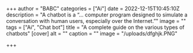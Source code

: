 +++
author = "BABC"
categories = ["Ai"]
date = 2022-12-15T10:45:10Z
description = "A chatbot is a “… computer program designed to simulate a conversation with human users, especially over the Internet.”"
image = ""
tags = ["Ai", "Chat bot"]
title = "A complete guide on the various types of chatbots"
[cover]
alt = ""
caption = ""
image = "/uploads/dfghjk.PNG"

+++
